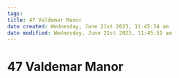```yaml
---
tags: 
title: 47 Valdemar Manor
date created: Wednesday, June 21st 2023, 11:45:34 am
date modified: Wednesday, June 21st 2023, 11:45:51 am
---
```


# 47 Valdemar Manor
